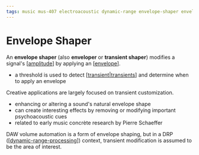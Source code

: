 ```yaml
---
tags: music mus-407 electroacoustic dynamic-range envelope-shaper envelope transient-shaper transient compression
---
```


# Envelope Shaper

An **envelope shaper** (also **enveloper** or **transient shaper**) modifies a signal's [[amplitude]] by applying an [[envelope]].

- a threshold is used to detect [[transient|transients]] and determine when to apply an envelope

Creative applications are largely focused on transient customization.

- enhancing or altering a sound's natural envelope shape
- can create interesting effects by removing or modifying important psychoacoustic cues
- related to early music concrète research by Pierre Schaeffer

DAW volume automation is a form of envelope shaping, but in a DRP ([[dynamic-range-processing]]) context, transient modification is assumed to be the area of interest.

[//begin]: # "Autogenerated link references for markdown compatibility"
[amplitude]: amplitude "Amplitude"
[envelope]: envelope "Envelope"
[transient|transients]: transient "Transient"
[dynamic-range-processing]: dynamic-range-processing "Dynamic Range Processing"
[//end]: # "Autogenerated link references"